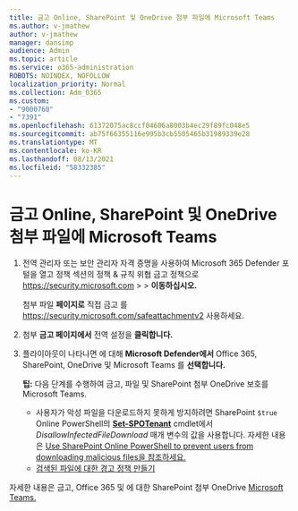 ```yaml
---
title: 금고 Online, SharePoint 및 OneDrive 첨부 파일에 Microsoft Teams
ms.author: v-jmathew
author: v-jmathew
manager: dansimp
audience: Admin
ms.topic: article
ms.service: o365-administration
ROBOTS: NOINDEX, NOFOLLOW
localization_priority: Normal
ms.collection: Adm_O365
ms.custom:
- "9000760"
- "7391"
ms.openlocfilehash: 61372075ac8ccf04606a8003b4ec29f89fc048e5
ms.sourcegitcommit: ab75f66355116e995b3cb5505465b31989339e28
ms.translationtype: MT
ms.contentlocale: ko-KR
ms.lasthandoff: 08/13/2021
ms.locfileid: "58332385"
---
```

# <a name="enable-safe-attachments-for-sharepoint-online-onedrive-and-microsoft-teams"></a>금고 Online, SharePoint 및 OneDrive 첨부 파일에 Microsoft Teams

1. 전역 관리자 또는 보안 관리자 자격 증명을 사용하여 Microsoft 365 Defender 포털을 열고 정책 섹션의 정책 & 규칙 위협 금고 정책으로 <https://security.microsoft.com>  \>  \> **이동하십시오.** 

   첨부 파일 **페이지로** 직접 금고 를 <https://security.microsoft.com/safeattachmentv2> 사용하세요.

2. 첨부 **금고 페이지에서** 전역 설정을 **클릭합니다.**
3. 플라이아웃이 나타나면 에 대해 **Microsoft Defender에서** Office 365, SharePoint, OneDrive 및 Microsoft Teams 를 **선택합니다.**

    **팁:** 다음 단계를 수행하여 금고, 파일 및 SharePoint 첨부 OneDrive 보호를 Microsoft Teams.
    - 사용자가 악성 파일을 다운로드하지 못하게 방지하려면 SharePoint `$true` Online PowerShell의 **[Set-SPOTenant](https://docs.microsoft.com/powershell/module/sharepoint-online/Set-SPOTenant)** cmdlet에서 *DisallowInfectedFileDownload* 매개 변수의 값을 사용합니다. 자세한 내용은 [Use SharePoint Online PowerShell to prevent users from downloading malicious files을 참조하세요.](https://docs.microsoft.com/microsoft-365/security/office-365-security/turn-on-mdo-for-spo-odb-and-teams#step-2-recommended-use-sharepoint-online-powershell-to-prevent-users-from-downloading-malicious-files)
    - [검색된 파일에 대한 경고 정책 만들기](https://docs.microsoft.com/microsoft-365/security/office-365-security/turn-on-mdo-for-spo-odb-and-teams#step-3-recommended-use-the-microsoft-365-defender-portal-to-create-an-alert-policy-for-detected-files)

자세한 내용은 금고, Office 365 및 에 대한 SharePoint 첨부 OneDrive [Microsoft Teams.](https://go.microsoft.com/fwlink/?linkid=2092041)
